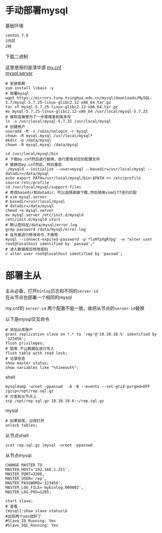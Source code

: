 # 手动部署mysql

基础环境
```
centos 7.6
2内存
2核
```

下载二进制

这里使用的是清华源
[my.cnf](/manifests/example/mysql/my.cnf)  
[mysql.server](/manifests/example/mysql/mysql.server)  
```shell
# 安装依赖
yum install libaio -y
# 部署mysql
wget https://mirrors.tuna.tsinghua.edu.cn/mysql/downloads/MySQL-5.7/mysql-5.7.25-linux-glibc2.12-x86_64.tar.gz
tar xf mysql-5.7.25-linux-glibc2.12-x86_64.tar.gz
mv mysql-5.7.25-linux-glibc2.12-x86_64 /usr/local/mysql-5.7.25
# 做软连接是为了一步直接拿到版本号
ln -s /usr/local/mysql-5.7.25 /usr/local/mysql
# 创建用户
useradd -M -s /sbin/nologin -r mysql
chown -R mysql.mysql /usr/local/mysql*
mkdir -p /data/mysql
chown -R mysql.mysql /data/mysql

cd /usr/local/mysql/bin
# 下载my.cnf然后进行替换，自行更改对应的配置文件
# 替换完my.cnf然后，然后重启
./mysqld --initialize --user=mysql --basedir=/usr/local/mysql --datadir=/data/mysql
echo export PATH=/usr/local/mysql/bin:$PATH >> /etc/profile
source /etc/profile
cd /usr/local/mysql/support-files
# 修改basedir和datadir，可以选择直接下载,然后使用vimdiff进行匹配
# vim mysql.server
# basedir=/usr/local/mysql
# datadir=/data/mysql
chmod +x mysql.server
mv mysql.server /etc/init.d/mysqld
/etc/init.d/mysqld start
# 默认密码在/data/mysql/error.log
grep password /data/mysql/error.log
# 在外面进行修改命令,不推荐
mysql --connect-expired-password -p'*luHfpXgR7pg' -e "alter user root@localhost identified by 'passwd';"
# 进入数据库后修改密码
> alter user root@localhost identified by 'passwd';
```

# 部署主从
主从必备，打开`binlog`日志和不同的`server-id`   
在从节点也部署一个相同的mysql

my.cnf的 `server-id` 两个配置不能一致，故把从节点的`server-id`替换

以下是mysql交互命令
```
# 添加从库账户
grant replication slave on *.* to 'rep'@'10.10.10.%' identified by '123456';
flush privileges;
# 锁库 不让数据在进行写入
flush table with read lock;
# 记录信息
show master status;
show variables like "%timeout%";
```
shell
```shell
mysqldump -uroot -ppasswd  -A -B --events --set-gtid-purged=OFF |gzip>/opt/rep.sql.gz
# 分发到从节点上
scp /opt/rep.sql.gz 10.10.10.6:~/rep.sql.gz
```
mysql
```
# 如果锁库。记得打开
unlock tables;
```

从节点shell

```
zcat rep.sql.gz |mysql -uroot -ppasswd
```

从节点mysql

```
CHANGE MASTER TO
MASTER_HOST='192.168.1.251',
MASTER_PORT=3306,
MASTER_USER='rep',
MASTER_PASSWORD='123456',
MASTER_LOG_FILE='mybinlog.000002',
MASTER_LOG_POS=1285;

start slave;
# 查看
[mysql]:show slave status\G
#出现两个yes就好了
#Slave_IO_Running: Yes
#Slave_SQL_Running: Yes
```
